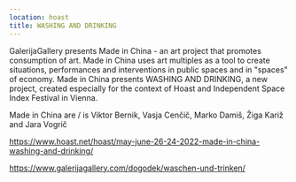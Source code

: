 ```yaml
---
location: hoast
title: WASHING AND DRINKING
---
```

GalerijaGallery presents Made in China - an art project that promotes consumption of art. Made in China uses art multiples as a tool to create situations, performances and interventions in public spaces and in "spaces" of economy. Made in China presents WASHING AND DRINKING, a new project, created especially for the context of Hoast and Independent Space Index Festival in Vienna.

Made in China are / is Viktor Bernik, Vasja Cenčič, Marko Damiš, Žiga Kariž and Jara Vogrič

https://www.hoast.net/hoast/may-june-26-24-2022-made-in-china-washing-and-drinking/

https://www.galerijagallery.com/dogodek/waschen-und-trinken/